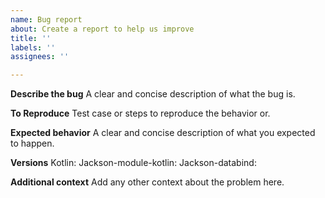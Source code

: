```yaml
---
name: Bug report
about: Create a report to help us improve
title: ''
labels: ''
assignees: ''

---
```


**Describe the bug**
A clear and concise description of what the bug is.

**To Reproduce**
Test case or steps to reproduce the behavior or.

**Expected behavior**
A clear and concise description of what you expected to happen.

**Versions**
Kotlin:
Jackson-module-kotlin:
Jackson-databind: 

**Additional context**
Add any other context about the problem here.
